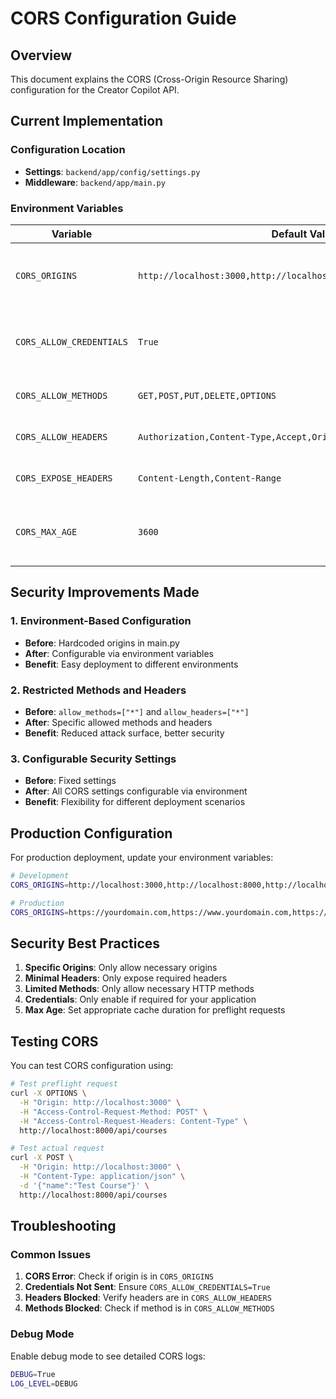 # CORS Configuration Guide

## Overview
This document explains the CORS (Cross-Origin Resource Sharing) configuration for the Creator Copilot API.

## Current Implementation

### Configuration Location
- **Settings**: `backend/app/config/settings.py`
- **Middleware**: `backend/app/main.py`

### Environment Variables

| Variable | Default Value | Description |
|----------|---------------|-------------|
| `CORS_ORIGINS` | `http://localhost:3000,http://localhost:8000,http://localhost:8501` | Comma-separated list of allowed origins |
| `CORS_ALLOW_CREDENTIALS` | `True` | Allow credentials (cookies, authorization headers) |
| `CORS_ALLOW_METHODS` | `GET,POST,PUT,DELETE,OPTIONS` | Allowed HTTP methods |
| `CORS_ALLOW_HEADERS` | `Authorization,Content-Type,Accept,Origin,User-Agent` | Allowed request headers |
| `CORS_EXPOSE_HEADERS` | `Content-Length,Content-Range` | Headers exposed to the browser |
| `CORS_MAX_AGE` | `3600` | Cache duration for preflight requests (seconds) |

## Security Improvements Made

### 1. Environment-Based Configuration
- **Before**: Hardcoded origins in main.py
- **After**: Configurable via environment variables
- **Benefit**: Easy deployment to different environments

### 2. Restricted Methods and Headers
- **Before**: `allow_methods=["*"]` and `allow_headers=["*"]`
- **After**: Specific allowed methods and headers
- **Benefit**: Reduced attack surface, better security

### 3. Configurable Security Settings
- **Before**: Fixed settings
- **After**: All CORS settings configurable via environment
- **Benefit**: Flexibility for different deployment scenarios

## Production Configuration

For production deployment, update your environment variables:

```bash
# Development
CORS_ORIGINS=http://localhost:3000,http://localhost:8000,http://localhost:8501

# Production
CORS_ORIGINS=https://yourdomain.com,https://www.yourdomain.com,https://app.yourdomain.com
```

## Security Best Practices

1. **Specific Origins**: Only allow necessary origins
2. **Minimal Headers**: Only expose required headers
3. **Limited Methods**: Only allow necessary HTTP methods
4. **Credentials**: Only enable if required for your application
5. **Max Age**: Set appropriate cache duration for preflight requests

## Testing CORS

You can test CORS configuration using:

```bash
# Test preflight request
curl -X OPTIONS \
  -H "Origin: http://localhost:3000" \
  -H "Access-Control-Request-Method: POST" \
  -H "Access-Control-Request-Headers: Content-Type" \
  http://localhost:8000/api/courses

# Test actual request
curl -X POST \
  -H "Origin: http://localhost:3000" \
  -H "Content-Type: application/json" \
  -d '{"name":"Test Course"}' \
  http://localhost:8000/api/courses
```

## Troubleshooting

### Common Issues

1. **CORS Error**: Check if origin is in `CORS_ORIGINS`
2. **Credentials Not Sent**: Ensure `CORS_ALLOW_CREDENTIALS=True`
3. **Headers Blocked**: Verify headers are in `CORS_ALLOW_HEADERS`
4. **Methods Blocked**: Check if method is in `CORS_ALLOW_METHODS`

### Debug Mode

Enable debug mode to see detailed CORS logs:

```bash
DEBUG=True
LOG_LEVEL=DEBUG
``` 